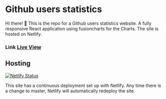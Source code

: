 # Github users statistics

Hi there! 👋 This is the repo for a Github users statistics website. A fully responsive React application using fusioncharts for the Charts. The site is hosted on Netlify.

### Link [Live View](https://github-users-statistics.netlify.app/)

## Hosting

[![Netlify Status](https://api.netlify.com/api/v1/badges/c6ab75d8-c5c5-4237-9ae8-c2320b3e7cac/deploy-status)](https://app.netlify.com/sites/github-users-statistics/deploys)

This site has a continuous deployment set up with Netlify. Any time there is a change to master, Netlify will automatically redeploy the site.
